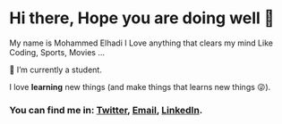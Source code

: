 # Hi there, Hope you are doing well 👋


My name is Mohammed Elhadi I Love anything that clears my mind Like Coding, Sports, Movies ...

🔭 I’m currently a student.

I love **learning** new things (and make things that learns new things 😜).

### You can find me in: [Twitter](https://twitter.com/LHD_BC), [Email](mailto:elhadi98@gmail.com), [LinkedIn](https://www.linkedin.com/in/lhdi/).
<!--
**LHDi/LHDi** is a ✨ _special_ ✨ repository because its `README.md` (this file) appears on your GitHub profile.

- 🔭 I’m currently a student.
- 🌱 I’m currently learning Flutter.
- 👯 I’m looking to collaborate on Any OpenSource thing.
- 💬 Ask me about ...
- 📫 How to reach me: (Twitter)[https://twitter.com/LHD_BC], (Email)[mail:elhadi98@gmail.com], (LinkedIn)[https://www.linkedin.com/in/lhdi/].

-->

